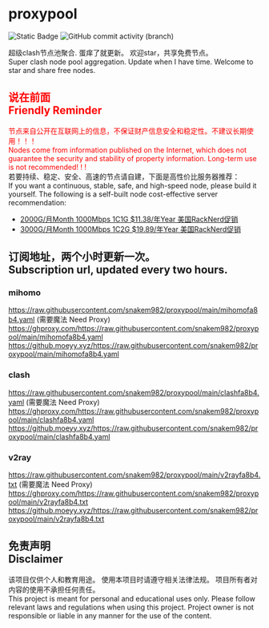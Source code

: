 # proxypool

![Static Badge](https://img.shields.io/badge/ss|ssr|vmess|vless|trojan-free-orange)
![GitHub commit activity (branch)](https://img.shields.io/github/commit-activity/w/snakem982/proxypool?color=DC52FC)


超级clash节点池聚合.
蛋痒了就更新。
欢迎star，共享免费节点。
<br/>
Super clash node pool aggregation.
Update when I have time.
Welcome to star and share free nodes.

## <font color="red">说在前面<br/>Friendly Reminder</font>
<font color="red">节点来自公开在互联网上的信息，不保证财产信息安全和稳定性。不建议长期使用！！！<br/>
Nodes come from information published on the Internet,
which does not guarantee the security and stability of property information.
Long-term use is not recommended! ! !</font><br/>
若要持续、稳定、安全、高速的节点请自建，下面是高性价比服务器推荐：<br/>
If you want a continuous, stable, safe, and high-speed node, please build it yourself.
The following is a self-built node cost-effective server recommendation:
- [2000G/月Month 1000Mbps 1C1G $11.38/年Year 美国RackNerd促销](https://my.racknerd.com/aff.php?aff=8613 "美国RackNerd")
- [3000G/月Month 1000Mbps 1C2G $19.89/年Year 美国RackNerd促销](https://my.racknerd.com/aff.php?aff=8613 "美国RackNerd")

## 订阅地址，两个小时更新一次。<br/>Subscription url, updated every two hours.
### mihomo
https://raw.githubusercontent.com/snakem982/proxypool/main/mihomofa8b4.yaml  (需要魔法 Need Proxy)
https://ghproxy.com/https://raw.githubusercontent.com/snakem982/proxypool/main/mihomofa8b4.yaml
https://github.moeyy.xyz/https://raw.githubusercontent.com/snakem982/proxypool/main/mihomofa8b4.yaml
### clash
https://raw.githubusercontent.com/snakem982/proxypool/main/clashfa8b4.yaml  (需要魔法 Need Proxy)
https://ghproxy.com/https://raw.githubusercontent.com/snakem982/proxypool/main/clashfa8b4.yaml
https://github.moeyy.xyz/https://raw.githubusercontent.com/snakem982/proxypool/main/clashfa8b4.yaml
### v2ray
https://raw.githubusercontent.com/snakem982/proxypool/main/v2rayfa8b4.txt  (需要魔法 Need Proxy)
https://ghproxy.com/https://raw.githubusercontent.com/snakem982/proxypool/main/v2rayfa8b4.txt
https://github.moeyy.xyz/https://raw.githubusercontent.com/snakem982/proxypool/main/v2rayfa8b4.txt


## 免责声明 <br/>Disclaimer
该项目仅供个人和教育用途。
使用本项目时请遵守相关法律法规。
项目所有者对内容的使用不承担任何责任。
<br/>
This project is meant for personal and educational uses only.
Please follow relevant laws and regulations when using this project.
Project owner is not responsible or liable in any manner for the use of the content.
